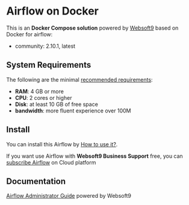 # Airflow on Docker  

This is an **Docker Compose solution** powered by [Websoft9](https://www.websoft9.com) based on Docker for airflow:


 - community:  2.10.1, latest


## System Requirements

The following are the minimal [recommended requirements](https://airflow.apache.org/docs/apache-airflow/stable/installation/index.html#notes-about-minimum-requirements):

* **RAM**: 4 GB or more
* **CPU**: 2 cores or higher
* **Disk**: at least 10 GB of free space
* **bandwidth**: more fluent experience over 100M  

## Install

You can install this Airflow by [How to use it?](https://github.com/Websoft9/docker-library#how-to-use-it).   

If you want use Airflow with **Websoft9 Business Support** free, you can [subscribe Airflow](https://www.websoft9.com/apps) on Cloud platform

## Documentation

[Airflow Administrator Guide](https://support.websoft9.com/docs/airflow) powered by Websoft9